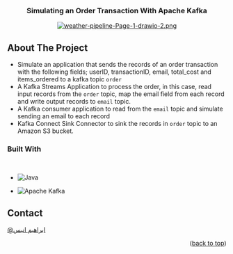 <a name="readme-top"></a>

<!-- PROJECT TITLE AND LOGO -->
<br />
<div align="center">
  
   <h3 align="center">Simulating an Order Transaction With Apache Kafka</h3>

   [![weather-pipeline-Page-1-drawio-2.png](https://i.postimg.cc/hjgX7PNY/weather-pipeline-Page-1-drawio-2.png)](https://postimg.cc/VSGfx1f9)
 
</div>





<!-- ABOUT THE PROJECT -->
## About The Project
* Simulate an application that sends the records of an order transaction with the following fields; userID, transactionID, email, total_cost and items_ordered to a kafka topic ```order``` 
* A Kafka Streams Application to process the order, in this case, read input records from the ```order``` topic, map the email field from each record and write output records to ```email``` topic.
* A Kafka consumer application to read from the ```email``` topic and simulate sending an email to each record
* Kafka Connect Sink Connector to sink the records in ```order``` topic to an Amazon S3 bucket.


### Built With
<br/>

* ![Java](https://img.shields.io/badge/java-%23ED8B00.svg?style=for-the-badge&logo=java&logoColor=white)

* ![Apache Kafka](https://img.shields.io/badge/Apache%20Kafka-000000?style=for-the-badge&logo=Apache%20Kafka&logoColor=white)

<!-- CONTACT -->
## Contact

[@ابراهيم انيس](https://twitter.com/ibrahim__Anees)


<p align="right">(<a href="#readme-top">back to top</a>)</p>


